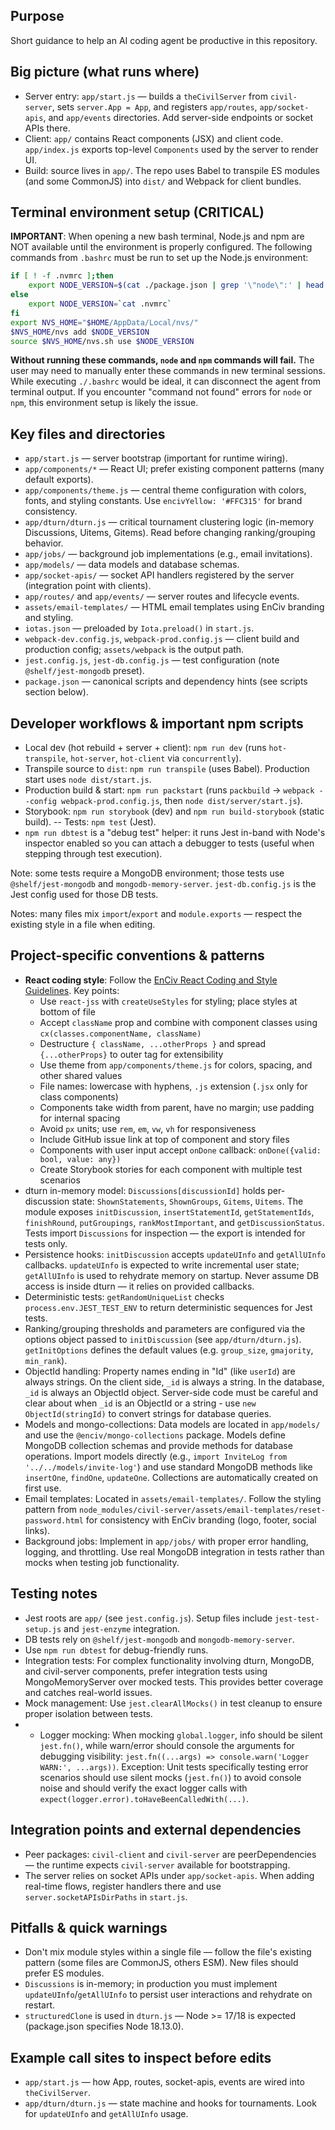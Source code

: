 ## Purpose

Short guidance to help an AI coding agent be productive in this repository.

## Big picture (what runs where)

- Server entry: `app/start.js` — builds a `theCivilServer` from `civil-server`, sets `server.App = App`, and registers `app/routes`, `app/socket-apis`, and `app/events` directories. Add server-side endpoints or socket APIs there.
- Client: `app/` contains React components (JSX) and client code. `app/index.js` exports top-level `Components` used by the server to render UI.
- Build: source lives in `app/`. The repo uses Babel to transpile ES modules (and some CommonJS) into `dist/` and Webpack for client bundles.

## Terminal environment setup (CRITICAL)

**IMPORTANT**: When opening a new bash terminal, Node.js and npm are NOT available until the environment is properly configured. The following commands from `.bashrc` must be run to set up the Node.js environment:

```bash
if [ ! -f .nvmrc ];then
    export NODE_VERSION=$(cat ./package.json | grep '\"node\":' | head -1 | awk -F: '{ print $2 }' | sed 's/[",]//g')
else
    export NODE_VERSION=`cat .nvmrc`
fi
export NVS_HOME="$HOME/AppData/Local/nvs/"
$NVS_HOME/nvs add $NODE_VERSION
source $NVS_HOME/nvs.sh use $NODE_VERSION
```

**Without running these commands, `node` and `npm` commands will fail.** The user may need to manually enter these commands in new terminal sessions. While executing `./.bashrc` would be ideal, it can disconnect the agent from terminal output. If you encounter "command not found" errors for `node` or `npm`, this environment setup is likely the issue.

## Key files and directories

- `app/start.js` — server bootstrap (important for runtime wiring).
- `app/components/*` — React UI; prefer existing component patterns (many default exports).
- `app/components/theme.js` — central theme configuration with colors, fonts, and styling constants. Use `encivYellow: '#FFC315'` for brand consistency.
- `app/dturn/dturn.js` — critical tournament clustering logic (in-memory Discussions, Uitems, Gitems). Read before changing ranking/grouping behavior.
- `app/jobs/` — background job implementations (e.g., email invitations).
- `app/models/` — data models and database schemas.
- `app/socket-apis/` — socket API handlers registered by the server (integration point with clients).
- `app/routes/` and `app/events/` — server routes and lifecycle events.
- `assets/email-templates/` — HTML email templates using EnCiv branding and styling.
- `iotas.json` — preloaded by `Iota.preload()` in `start.js`.
- `webpack-dev.config.js`, `webpack-prod.config.js` — client build and production config; `assets/webpack` is the output path.
- `jest.config.js`, `jest-db.config.js` — test configuration (note `@shelf/jest-mongodb` preset).
- `package.json` — canonical scripts and dependency hints (see scripts section below).

## Developer workflows & important npm scripts

- Local dev (hot rebuild + server + client): `npm run dev` (runs `hot-transpile`, `hot-server`, `hot-client` via `concurrently`).
- Transpile source to `dist`: `npm run transpile` (uses Babel). Production start uses `node dist/start.js`.
- Production build & start: `npm run packstart` (runs `packbuild` -> `webpack --config webpack-prod.config.js`, then `node dist/server/start.js`).
- Storybook: `npm run storybook` (dev) and `npm run build-storybook` (static build).
  -- Tests: `npm test` (Jest).
- `npm run dbtest` is a "debug test" helper: it runs Jest in-band with Node's inspector enabled so you can attach a debugger to tests (useful when stepping through test execution).

Note: some tests require a MongoDB environment; those tests use `@shelf/jest-mongodb` and `mongodb-memory-server`. `jest-db.config.js` is the Jest config used for those DB tests.

Notes: many files mix `import`/`export` and `module.exports` — respect the existing style in a file when editing.

## Project-specific conventions & patterns

- **React coding style**: Follow the [EnCiv React Coding and Style Guidelines](https://github.com/EnCiv/.github/wiki/React-Coding-and-Style-Guidelines). Key points:
  - Use `react-jss` with `createUseStyles` for styling; place styles at bottom of file
  - Accept `className` prop and combine with component classes using `cx(classes.componentName, className)`
  - Destructure `{ className, ...otherProps }` and spread `{...otherProps}` to outer tag for extensibility
  - Use theme from `app/components/theme.js` for colors, spacing, and other shared values
  - File names: lowercase with hyphens, `.js` extension (`.jsx` only for class components)
  - Components take width from parent, have no margin; use padding for internal spacing
  - Avoid `px` units; use `rem`, `em`, `vw`, `vh` for responsiveness
  - Include GitHub issue link at top of component and story files
  - Components with user input accept `onDone` callback: `onDone({valid: bool, value: any})`
  - Create Storybook stories for each component with multiple test scenarios
- dturn in-memory model: `Discussions[discussionId]` holds per-discussion state: `ShownStatements`, `ShownGroups`, `Gitems`, `Uitems`. The module exposes `initDiscussion`, `insertStatementId`, `getStatementIds`, `finishRound`, `putGroupings`, `rankMostImportant`, and `getDiscussionStatus`. Tests import `Discussions` for inspection — the export is intended for tests only.
- Persistence hooks: `initDiscussion` accepts `updateUInfo` and `getAllUInfo` callbacks. `updateUInfo` is expected to write incremental user state; `getAllUInfo` is used to rehydrate memory on startup. Never assume DB access is inside dturn — it relies on provided callbacks.
- Deterministic tests: `getRandomUniqueList` checks `process.env.JEST_TEST_ENV` to return deterministic sequences for Jest tests.
- Ranking/grouping thresholds and parameters are configured via the options object passed to `initDiscussion` (see `app/dturn/dturn.js`). `getInitOptions` defines the default values (e.g. `group_size`, `gmajority`, `min_rank`).
- ObjectId handling: Property names ending in "Id" (like `userId`) are always strings. On the client side, `_id` is always a string. In the database, `_id` is always an ObjectId object. Server-side code must be careful and clear about when `_id` is an ObjectId or a string - use `new ObjectId(stringId)` to convert strings for database queries.
- Models and mongo-collections: Data models are located in `app/models/` and use the `@enciv/mongo-collections` package. Models define MongoDB collection schemas and provide methods for database operations. Import models directly (e.g., `import InviteLog from '../../models/invite-log'`) and use standard MongoDB methods like `insertOne`, `findOne`, `updateOne`. Collections are automatically created on first use.
- Email templates: Located in `assets/email-templates/`. Follow the styling pattern from `node_modules/civil-server/assets/email-templates/reset-password.html` for consistency with EnCiv branding (logo, footer, social links).
- Background jobs: Implement in `app/jobs/` with proper error handling, logging, and throttling. Use real MongoDB integration in tests rather than mocks when testing job functionality.

## Testing notes

- Jest roots are `app/` (see `jest.config.js`). Setup files include `jest-test-setup.js` and `jest-enzyme` integration.
- DB tests rely on `@shelf/jest-mongodb` and `mongodb-memory-server`.
- Use `npm run dbtest` for debug-friendly runs.
- Integration tests: For complex functionality involving dturn, MongoDB, and civil-server components, prefer integration tests using MongoMemoryServer over mocked tests. This provides better coverage and catches real-world issues.
- Mock management: Use `jest.clearAllMocks()` in test cleanup to ensure proper isolation between tests.
- - Logger mocking: When mocking `global.logger`, info should be silent `jest.fn()`, while warn/error should console the arguments for debugging visibility: `jest.fn((...args) => console.warn('Logger WARN:', ...args))`. Exception: Unit tests specifically testing error scenarios should use silent mocks (`jest.fn()`) to avoid console noise and should verify the exact logger calls with `expect(logger.error).toHaveBeenCalledWith(...)`.

## Integration points and external dependencies

- Peer packages: `civil-client` and `civil-server` are peerDependencies — the runtime expects `civil-server` available for bootstrapping.
- The server relies on socket APIs under `app/socket-apis`. When adding real-time flows, register handlers there and use `server.socketAPIsDirPaths` in `start.js`.

## Pitfalls & quick warnings

- Don't mix module styles within a single file — follow the file's existing pattern (some files are CommonJS, others ESM). New files should prefer ES modules.
- `Discussions` is in-memory; in production you must implement `updateUInfo`/`getAllUInfo` to persist user interactions and rehydrate on restart.
- `structuredClone` is used in `dturn.js` — Node >= 17/18 is expected (package.json specifies Node 18.13.0).

## Example call sites to inspect before edits

- `app/start.js` — how App, routes, socket-apis, events are wired into `theCivilServer`.
- `app/dturn/dturn.js` — state machine and hooks for tournaments. Look for `updateUInfo` and `getAllUInfo` usage.
